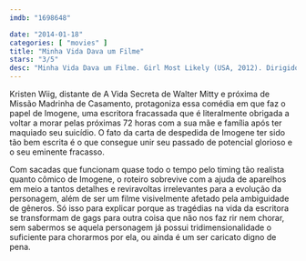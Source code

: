 ```yaml
---
imdb: "1698648"

date: "2014-01-18"
categories: [ "movies" ]
title: "Minha Vida Dava um Filme"
stars: "3/5"
desc: "Minha Vida Dava um Filme. Girl Most Likely (USA, 2012). Dirigido por Shari Springer Berman, Robert Pulcini. Escrito por Michelle Morgan. Com Kristen Wiig, Annette Bening, Matt Dillon, Darren Criss, Christopher Fitzgerald, June Diane Raphael, Natasha Lyonne, Bob Balaban, Sydney Lucas."
---
```

Kristen Wiig, distante de A Vida Secreta de Walter Mitty e próxima de Missão Madrinha de Casamento, protagoniza essa comédia em que faz o papel de Imogene, uma escritora fracassada que é literalmente obrigada a voltar a morar pelas próximas 72 horas com a sua mãe e família após ter maquiado seu suicídio. O fato da carta de despedida de Imogene ter sido tão bem escrita é o que consegue unir seu passado de potencial glorioso e o seu eminente fracasso.

Com sacadas que funcionam quase todo o tempo pelo timing tão realista quanto cômico de Imogene, o roteiro sobrevive com a ajuda de aparelhos em meio a tantos detalhes e reviravoltas irrelevantes para a evolução da personagem, além de ser um filme visivelmente afetado pela ambiguidade de gêneros. Só isso para explicar porque as tragédias na vida da escritora se transformam de gags para outra coisa que não nos faz rir nem chorar, sem sabermos se aquela personagem já possui tridimensionalidade o suficiente para chorarmos por ela, ou ainda é um ser caricato digno de pena.
